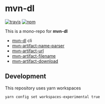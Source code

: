 # mvn-dl
[![travis][travis-image]][travis-url]
[![npm][npm-image]][npm-url]

[travis-image]: https://img.shields.io/travis/laat/mvn-dl.svg?style=flat&branch=master
[travis-url]: https://travis-ci.org/laat/mvn-dl
[npm-image]: https://img.shields.io/npm/v/mvn-dl.svg?style=flat
[npm-url]: https://npmjs.org/package/mvn-dl


This is a mono-repo for **mvn-dl**

* [mvn-dl](./packages/mvn-dl) cli
* [mvn-artifact-name-parser](./packages/mvn-artifact-name-parser)
* [mvn-artifact-url](./packages/mvn-artifact-url)
* [mvn-artifact-filename](./packages/mvn-artifact-filename)
* [mvn-artifact-download](./packages/mvn-artifact-download)

## Development

This repository uses yarn workspaces
```
yarn config set workspaces-experimental true
```
